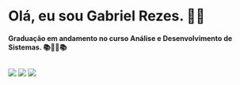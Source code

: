 # Olá, eu sou Gabriel Rezes. 👋🤓 ##

#### Graduação em andamento no curso Análise e Desenvolvimento de Sistemas. 📚👨‍💻📚 ####

##
  
  <div> 
    <a href="https://www.linkedin.com/in/gabrielrezes/" target="_blank"><img src="https://img.shields.io/badge/LinkedIn-0077B5?style=for-the-badge&logo=linkedin&logoColor=white" target="_blank"></a>
    <a href="" target="_blank"><img src="https://img.shields.io/badge/Discord-7289DA?style=for-the-badge&logo=discord&logoColor=white" target="_blank"></a>
    <a href="mailto:gabriel.rezes@gmail.com" target="_blank"><img src="https://img.shields.io/badge/Gmail-D14836?style=for-the-badge&logo=gmail&logoColor=white" target="_blank"> </a>
    
</div>
